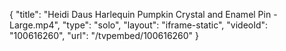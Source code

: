 {
    "title": "Heidi Daus Harlequin Pumpkin Crystal and Enamel Pin - Large.mp4",
    "type": "solo",
    "layout": "iframe-static",
    "videoId": "100616260",
    "url": "\/tvpembed\/100616260"
}